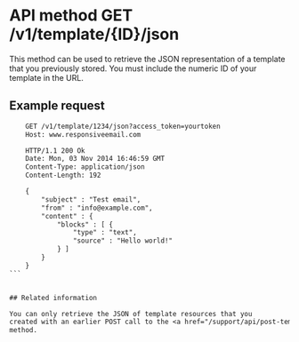# API method GET /v1/template/{ID}/json

This method can be used to retrieve the JSON representation of a template
that you previously stored. You must include the numeric ID of your
template in the URL.

## Example request


````txt
    GET /v1/template/1234/json?access_token=yourtoken
    Host: www.responsiveemail.com

    HTTP/1.1 200 Ok
    Date: Mon, 03 Nov 2014 16:46:59 GMT
    Content-Type: application/json
    Content-Length: 192

    {
        "subject" : "Test email",
        "from" : "info@example.com",
        "content" : {
            "blocks" : [ {
                "type" : "text",
                "source" : "Hello world!"
            } ]
        }
    }
```


## Related information

You can only retrieve the JSON of template resources that you
created with an earlier POST call to the <a href="/support/api/post-template">/v1/template</a>
method.
